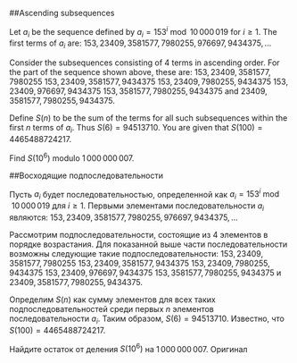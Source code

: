 ##Ascending subsequences


Let $a_i$ be the sequence defined by $a_i=153^i \bmod 10\,000\,019$ for $i \ge 1$.
The first terms of $a_i$ are:
$153, 23409, 3581577, 7980255, 976697, 9434375, \dots$


Consider the subsequences consisting of 4 terms in ascending order. For the part of the sequence shown above, these are:
$153, 23409, 3581577, 7980255$
$153, 23409, 3581577, 9434375$
$153, 23409, 7980255, 9434375$
$153, 23409, 976697, 9434375$
$153, 3581577, 7980255, 9434375$ and
$23409, 3581577, 7980255, 9434375$.


Define $S(n)$ to be the sum of the terms for all such subsequences within the first $n$ terms of $a_i$. Thus $S(6)=94513710$.
You are given that $S(100)=4465488724217$.


Find $S(10^6)$ modulo $1\,000\,000\,007$.

##Восходящие подпоследовательности


Пусть $a_i$ будет последовательностью, определенной как $a_i=153^i \bmod 10\,000\,019$ для $i \ge 1$.
Первыми элементами последовательности $a_i$ являются:
$153, 23409, 3581577, 7980255, 976697, 9434375, \dots$


Рассмотрим подпоследовательности, состоящие из 4 элементов в порядке возрастания. Для показанной выше части последовательности возможны следующие такие подпоследовательности:
$153, 23409, 3581577, 7980255$
$153, 23409, 3581577, 9434375$
$153, 23409, 7980255, 9434375$
$153, 23409, 976697, 9434375$
$153, 3581577, 7980255, 9434375$ и
$23409, 3581577, 7980255, 9434375$.


Определим $S(n)$ как сумму элементов для всех таких подпоследовательностей среди первых $n$ элементов последовательности $a_i$. Таким образом, $S(6)=94513710$.
Известно, что $S(100)=4465488724217$.


Найдите остаток от деления $S(10^6)$ на $1\,000\,000\,007$.
 Оригинал
